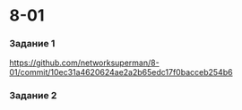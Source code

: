 # 8-01

### Задание 1  

https://github.com/networksuperman/8-01/commit/10ec31a4620624ae2a2b65edc17f0bacceb254b6  

### Задание 2

